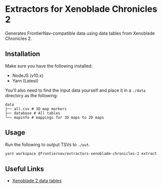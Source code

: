 # Extractors for Xenoblade Chronicles 2

Generates FrontierNav-compatible data using data tables from Xenoblade Chronicles 2.

## Installation

Make sure you have the following installed:

- NodeJS (v10.x)
- Yarn (Latest)

You'll also need to find the input data yourself and place it in a `./data` directory as the following:

```
data
├── all.csv # 3D map markers
├── database # All tables
└── mapinfo # mappings for 3D maps to 2D maps
```

## Usage

Run the following to output TSVs to `./out`.

```sh
yarn workspace @frontiernav/extractors-xenoblade-chronicles-2 extract
```

## Useful Links

- [Xenoblade 2 data tables](https://xenoblade.github.io/xb2/index.html)
